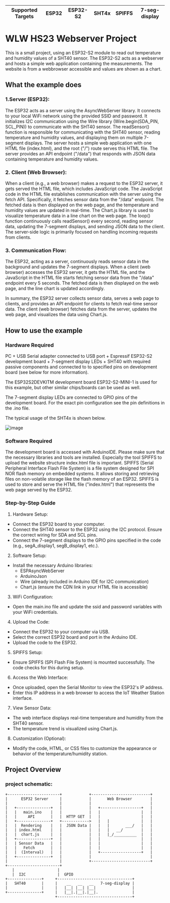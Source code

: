 | Supported Targets | ESP32 | ESP32-S2 | SHT4x | SPIFFS | 7-seg-display |
| ----------------- | ----- | -------- | ----- | ------ | ------------- |

# WLW HS23 Webserver Project
This is a small project, using an ESP32-S2 module to read out temperature and humidity values of a SHT40 sensor.
The ESP32-S2 acts as a webserver and hosts a simple web application containing the measurements.
The website is from a webbrowser accessible and values are shown as a chart.

## What the example does

### 1.Server (ESP32):

The ESP32 acts as a server using the AsyncWebServer library.
It connects to your local WiFi network using the provided SSID and password.
It initializes I2C communication using the Wire library (Wire.begin(SDA_PIN, SCL_PIN)) to communicate with the SHT40 sensor.
The readSensor() function is responsible for communicating with the SHT40 sensor, reading temperature and humidity values, and displaying them on multiple 7-segment displays.
The server hosts a simple web application with one HTML file (index.html), and the root ("/") route serves this HTML file.
The server provides an API endpoint ("/data") that responds with JSON data containing temperature and humidity values.


### 2. Client (Web Browser):

When a client (e.g., a web browser) makes a request to the ESP32 server, it gets served the HTML file, which includes JavaScript code.
The JavaScript code in the HTML file establishes communication with the server using the fetch API. Specifically, it fetches sensor data from the "/data" endpoint.
The fetched data is then displayed on the web page, and the temperature and humidity values are updated in real-time.
The Chart.js library is used to visualize temperature data in a line chart on the web page.
The loop() function continuously calls readSensor() every second, reading sensor data, updating the 7-segment displays, and sending JSON data to the client.
The server-side logic is primarily focused on handling incoming requests from clients.


### 3. Communication Flow:

The ESP32, acting as a server, continuously reads sensor data in the background and updates the 7-segment displays.
When a client (web browser) accesses the ESP32 server, it gets the HTML file, and the JavaScript in the HTML file starts fetching sensor data from the "/data" endpoint every 5 seconds.
The fetched data is then displayed on the web page, and the line chart is updated accordingly.


In summary, the ESP32 server collects sensor data, serves a web page to clients, and provides an API endpoint for clients to fetch real-time sensor data. The client (web browser) fetches data from the server, updates the web page, and visualizes the data using Chart.js.

## How to use the example

### Hardware Required
PC + USB Serial adapter connected to USB port + Espressif ESP32-S2 development board + 7-segment display LEDs + SHT40 with required passive components and connected to to specified pins on development board (see below for more information).

The ESP32S2DEVKITM development board ESP32-S2-MINI-1 is used for this example, but other similar chips/boards can be used as well.

The 7-segment display LEDs are connected to GPIO pins of the development board. For the exact pin configuration see the pin definitions in the .ino file.

The typical usage of the SHT4x is shown below.

![image](https://github.com/sathyajordao/wlw_esp32s2_server/assets/103050063/62e72636-e153-4eb0-a70c-edd9c11356f4)



### Software Required
The development board is accessed with ArduinoIDE. Please make sure that the necessary libraries and tools are installed. Especially the tool SPIFFS to upload the website structure index.html file is important. 
SPIFFS (Serial Peripheral Interface Flash File System) is a file system designed for SPI NOR flash memory on embedded systems. It allows storing and retrieving files on non-volatile storage like the flash memory of an ESP32. SPIFFS is used to store and serve the HTML file ("index.html") that represents the web page served by the ESP32.


### Step-by-Step Guide
1. Hardware Setup:
- Connect the ESP32 board to your computer.
- Connect the SHT40 sensor to the ESP32 using the I2C protocol. Ensure the correct wiring for SDA and SCL pins.
- Connect the 7-segment displays to the GPIO pins specified in the code (e.g., segA_display1, segB_display1, etc.).

2. Software Setup:
- Install the necessary Arduino libraries:
   - ESPAsyncWebServer
   - ArduinoJson
   - Wire (already included in Arduino IDE for I2C communication)
   - Chart.js (ensure the CDN link in your HTML file is accessible)

3. WiFi Configuration:
- Open the main.ino file and update the ssid and password variables with your WiFi credentials.

4. Upload the Code:
- Connect the ESP32 to your computer via USB.
- Select the correct ESP32 board and port in the Arduino IDE.
- Upload the code to the ESP32.

5. SPIFFS Setup:
- Ensure SPIFFS (SPI Flash File System) is mounted successfully. The code checks for this during setup.

6. Access the Web Interface:
- Once uploaded, open the Serial Monitor to view the ESP32's IP address.
- Enter this IP address in a web browser to access the IoT Weather Station interface.

7. View Sensor Data:
- The web interface displays real-time temperature and humidity from the SHT40 sensor.
- The temperature trend is visualized using Chart.js.

8. Customization (Optional):
- Modify the code, HTML, or CSS files to customize the appearance or behavior of the temperature/humidity station.


## Project Overview 

### project schematic:
```
+-----------------------+            +--------------------------+
|      ESP32 Server     |            |       Web Browser        |
|                       |            |                          |
|   +---------------+   |            |   +------------------+   |
|   |   main.ino    |   |            |   |                  |   |
|   |     API       |   |  HTTP GET  |   |                  |   |
|   +---------------+   +------------>   |   |              |   |
|   |  Rendering    |   |  JSON Data |   |   |       ___/   |   |
|   | index.html    |   |            |   |   |   __/        |   |
|   |  chart.js     |   |            |   |   |_/__________  |   |
|   +---------------+   |            |   |                  |   |
|   | Sensor Data   |   |            |   |                  |   |
|   |   Fetch       |   |            |   |                  |   |
|   |  (Interval)   |   |            |   +------------------+   |
|   +---------------+   |            |                          |
|                       |            +--------------------------+
+-----------------------+
   |                   |
   |  I2C              |  GPIO
+---------------+     +---------------------------------+
|   SHT40       |     |    __   __   __   7-seg-display |
|               |     |   |__| |__| |__|                |
+---------------+     |   |__|.|__|.|__|.               |
                      +---------------------------------+

```
